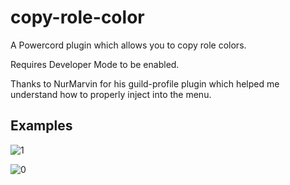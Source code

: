 # copy-role-color
A Powercord plugin which allows you to copy role colors.

Requires Developer Mode to be enabled.

Thanks to NurMarvin for his guild-profile plugin which helped me understand how to properly inject into the menu.

## Examples
![1](https://antonio32a.tech/XAyU.png) 

![0](https://antonio32a.tech/hBPe.png)
